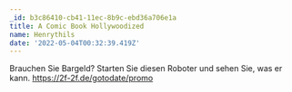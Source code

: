 ```yaml
---
_id: b3c86410-cb41-11ec-8b9c-ebd36a706e1a
title: A Comic Book Hollywoodized
name: Henrythils
date: '2022-05-04T00:32:39.419Z'
---
```

Brauchen Sie Bargeld? Starten Sie diesen Roboter und sehen Sie, was er kann. https://2f-2f.de/gotodate/promo
